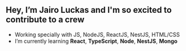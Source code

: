## Hey, I’m Jairo Luckas and I'm so excited to contribute to a crew
- Working specially with JS, NodeJS, ReactJS, NestJS, HTML/CSS
- I’m currently learning <strong>React</strong>, <strong>TypeScript</strong>, <strong>Node</strong>, <strong>NestJS</strong>, <strong>Mongo</strong>

##
